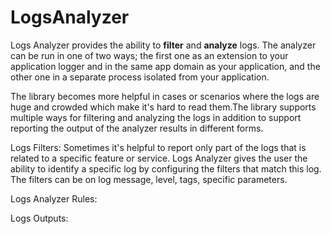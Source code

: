 # LogsAnalyzer
Logs Analyzer provides the ability to **filter** and **analyze** logs. The analyzer can be run in one of two ways; the first one as an extension to your application logger 
and in the same app domain as your application, and the other one in a separate process isolated from your application.

The library becomes more helpful in cases or scenarios where the logs are huge and crowded which make it's hard to read them.The library supports multiple ways for filtering
and analyzing the logs in addition to support reporting the output of the analyzer results in different forms.

Logs Filters:
Sometimes it's helpful to report only part of the logs that is related to a specific feature or service. Logs Analyzer gives the user the ability to identify a specific log
by configuring the filters that match this log. 
The filters can be on log message, level, tags, specific parameters.

Logs Analyzer Rules:


Logs Outputs:
